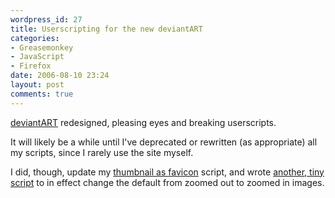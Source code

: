 ```yaml
---
wordpress_id: 27
title: Userscripting for the new deviantART
categories:
- Greasemonkey
- JavaScript
- Firefox
date: 2006-08-10 23:24
layout: post
comments: true
---
```

<a href="http://www.deviantart.com">deviantART</a> redesigned, pleasing eyes and breaking userscripts.

It will likely be a while until I've deprecated or rewritten (as appropriate) all my scripts, since I rarely use the site myself.

I did, though, update my <a href="http://userscripts.org/scripts/show/1873">thumbnail as favicon</a> script, and wrote <a href="http://userscripts.org/scripts/show/5088">another, tiny script</a> to in effect change the default from zoomed out to zoomed in images.
